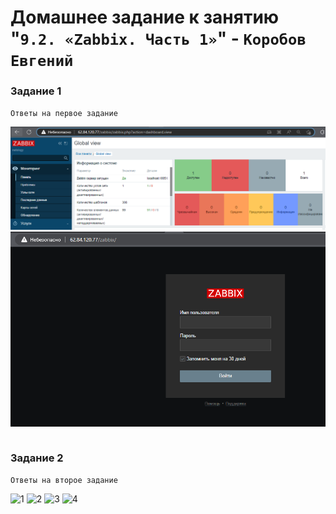 # Домашнее задание к занятию "`9.2. «Zabbix. Часть 1»`" - `Коробов Евгений`


### Задание 1

`Ответы на первое задание`

 ![1](https://github.com/nespaces/srlb-homeworks/blob/main/img/10.png)
 ![2](https://github.com/nespaces/srlb-homeworks/blob/main/img/11.png)
```
```





### Задание 2

`Ответы на второе задание`

 ![1](https://github.com/nespaces/srlb-homework9-02/blob/main/img/12.png)
 ![2](https://github.com/nespaces/srlb-homework9-02/blob/main/img/13.png)
 ![3](https://github.com/nespaces/srlb-homework9-02/blob/main/img/14.png)
 ![4](https://github.com/nespaces/srlb-homework9-02/blob/main/img/15.png)


